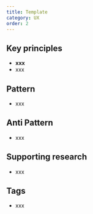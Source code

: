 ```yaml
---
title: Template
category: UX
order: 2
---
```


## Key principles ##
- **xxx**
- xxx

## Pattern
- xxx

## Anti Pattern
- xxx

## Supporting research
- xxx

## Tags
- xxx
